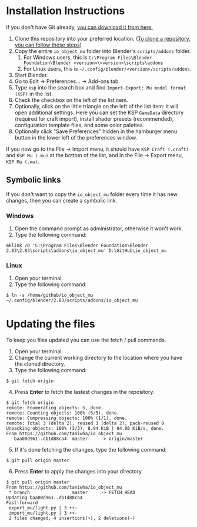 # Installation Instructions

If you don't have Git already, [you can download it from here.](https://git-scm.com/downloads)

1. Clone this repository into your preferred location. ([To clone a repository, you can follow these steps](https://docs.github.com/en/github/creating-cloning-and-archiving-repositories/cloning-a-repository))
2. Copy the entire `io_object_mu` folder into Blender's `scripts/addons` folder.
    1. For Windows users, this is `C:\Program Files\Blender Foundation\Blender <version>\<version>\scripts\addons`
    2. For Linux users, this is `~/.config/blender/<version>/scripts/addons`.
3. Start Blender.
4. Go to Edit -> Preferences... -> Add-ons tab.
5. Type `ksp` into the search box and find `Import-Export: Mu model format (KSP)` in the list.
6. Check the checkbox on the left of the list item.
7. Optionally, click on the little triangle on the left of the list item: it will open additional settings. Here you can set the KSP `GameData` directory (required for craft import), install shader presets (recommended), configuration template files, and some color palettes.
8. Optionally click "Save Preferences" hidden in the hamburger menu button in the lower left of the preferences window.

If you now go to the File -> Import menu, it should have `KSP Craft (.craft)` and `KSP Mu (.mu)` at the bottom of the list, and in the File -> Export menu, `KSP Mu (.mu)`.

## Symbolic links

If you don't want to copy the `io_object_mu` folder every time it has new changes, then you can create a symbolic link.

### Windows
1. Open the command prompt as administrator, otherwise it won't work.
2. Type the following command:
```
mklink /D 'C:\Program Files\Blender Foundation\Blender 2.83\2.83\scripts\addons\io_object_mu' D:\GitHub\io_object_mu
```

### Linux
1. Open your terminal.
2. Type the following command:
```
$ ln -s /home/github/io_object_mu ~/.config/blender/2.83/scripts/addons/io_object_mu
```

# Updating the files

To keep you files updated you can use the fetch / pull commands.

1. Open your terminal.
2. Change the current working directory to the location where you have the cloned directory.
3. Type the following command:
```
$ git fetch origin
```

4. Press **Enter** to fetch the lastest changes in the repository.
```
$ git fetch origin
remote: Enumerating objects: 5, done.
remote: Counting objects: 100% (5/5), done.
remote: Compressing objects: 100% (1/1), done.
remote: Total 3 (delta 2), reused 3 (delta 2), pack-reused 0
Unpacking objects: 100% (3/3), 8.94 KiB | 84.00 KiB/s, done.
From https://github.com/taniwha/io_object_mu
   baa00d961..db1d88ca4  master     -> origin/master
```

5. If it's done fetching the changes, type the following command:
```
$ git pull origin master
```

6. Press **Enter** to apply the changes into your directory.
```
$ git pull origin master
From https://github.com/taniwha/io_object_mu
 * branch                master     -> FETCH_HEAD
Updating baa00d961..db1d88ca4
Fast-forward
 export_mu/light.py | 3 ++-
 import_mu/light.py | 3 ++-
 2 files changed, 4 insertions(+), 2 deletions(-)
```